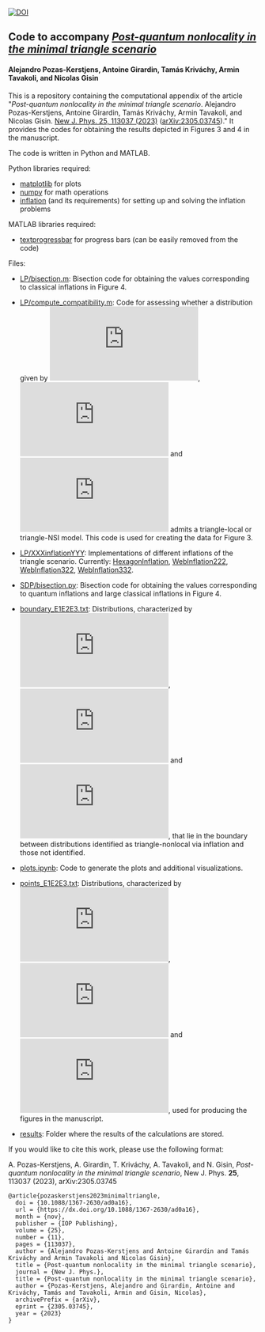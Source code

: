 [![DOI](https://zenodo.org/badge/DOI/10.5281/zenodo.7912221.svg)](https://doi.org/10.5281/zenodo.7912221)

## Code to accompany *[Post-quantum nonlocality in the minimal triangle scenario](https://www.arxiv.org/abs/2305.03745)*
#### Alejandro Pozas-Kerstjens, Antoine Girardin, Tamás Kriváchy, Armin Tavakoli, and Nicolas Gisin

This is a repository containing the computational appendix of the article "*Post-quantum nonlocality in the minimal triangle scenario*. Alejandro Pozas-Kerstjens, Antoine Girardin, Tamás Kriváchy, Armin Tavakoli, and Nicolas Gisin. [New J. Phys. 25, 113037 (2023)](https://doi.org/10.1088/1367-2630/ad0a16) ([arXiv:2305.03745](https://www.arxiv.org/abs/2305.03745))." It provides the codes for obtaining the results depicted in Figures 3 and 4 in the manuscript.

The code is written in Python and MATLAB.

Python libraries required:
- [matplotlib](https://matplotlib.org) for plots
- [numpy](https://www.numpy.org) for math operations
- [inflation](https://www.github.com/ecboghiu/inflation) (and its requirements) for setting up and solving the inflation problems

MATLAB libraries required:
- [textprogressbar](https://github.com/megasthenis/textprogressbar) for progress bars (can be easily removed from the code)

Files:

  - [LP/bisection.m](https://github.com/apozas/minimal-triangle/blob/main/LP/bisection.m): Bisection code for obtaining the values corresponding to classical inflations in Figure 4.

  - [LP/compute_compatibility.m](https://github.com/apozas/minimal-triangle/blob/main/LP/compute_compatibility.m): Code for assessing whether a distribution given by ![](https://latex.codecogs.com/svg.latex?E_1), ![](https://latex.codecogs.com/svg.latex?E_2) and ![](https://latex.codecogs.com/svg.latex?E_3) admits a triangle-local or triangle-NSI model. This code is used for creating the data for Figure 3.

  - [LP/XXXinflationYYY](https://github.com/apozas/minimal-triangle/blob/main/LP/): Implementations of different inflations of the triangle scenario. Currently: [HexagonInflation](https://github.com/apozas/minimal-triangle/blob/main/LP/HexagonInflation.m), [WebInflation222](https://github.com/apozas/minimal-triangle/blob/main/LP/WebInflation222.m), [WebInflation322](https://github.com/apozas/minimal-triangle/blob/main/LP/WebInflation322.m), [WebInflation332](https://github.com/apozas/minimal-triangle/blob/main/LP/WebInflation332.m).

  - [SDP/bisection.py](https://github.com/apozas/minimal-triangle/blob/main/SDP/bisection.py): Bisection code for obtaining the values corresponding to quantum inflations and large classical inflations in Figure 4.

  - [boundary_E1E2E3.txt](https://github.com/apozas/minimal-triangle/blob/main/boundary_E1E2E3.txt): Distributions, characterized by ![](https://latex.codecogs.com/svg.latex?E_1), ![](https://latex.codecogs.com/svg.latex?E_2) and ![](https://latex.codecogs.com/svg.latex?E_3), that lie in the boundary between distributions identified as triangle-nonlocal via inflation and those not identified.
  
  - [plots.ipynb](https://github.com/apozas/minimal-triangle/blob/main/plots.ipynb): Code to generate the plots and additional visualizations.

  - [points_E1E2E3.txt](https://github.com/apozas/minimal-triangle/blob/main/points_E1E2E3.txt): Distributions, characterized by ![](https://latex.codecogs.com/svg.latex?E_1), ![](https://latex.codecogs.com/svg.latex?E_2) and ![](https://latex.codecogs.com/svg.latex?E_3), used for producing the figures in the manuscript.

  - [results](https://github.com/apozas/minimal-triangle/blob/main/results/): Folder where the results of the calculations are stored.

If you would like to cite this work, please use the following format:

A. Pozas-Kerstjens, A. Girardin, T. Kriváchy, A. Tavakoli, and N. Gisin, _Post-quantum nonlocality in the minimal triangle scenario_, New J. Phys. **25**, 113037 (2023), arXiv:2305.03745

```
@article{pozaskerstjens2023minimaltriangle,
  doi = {10.1088/1367-2630/ad0a16},
  url = {https://dx.doi.org/10.1088/1367-2630/ad0a16},
  month = {nov},
  publisher = {IOP Publishing},
  volume = {25},
  number = {11},
  pages = {113037},
  author = {Alejandro Pozas-Kerstjens and Antoine Girardin and Tamás Kriváchy and Armin Tavakoli and Nicolas Gisin},
  title = {Post-quantum nonlocality in the minimal triangle scenario},
  journal = {New J. Phys.},
  title = {Post-quantum nonlocality in the minimal triangle scenario},
  author = {Pozas-Kerstjens, Alejandro and Girardin, Antoine and Kriváchy, Tamás and Tavakoli, Armin and Gisin, Nicolas},
  archivePrefix = {arXiv},
  eprint = {2305.03745},
  year = {2023}
}
```
